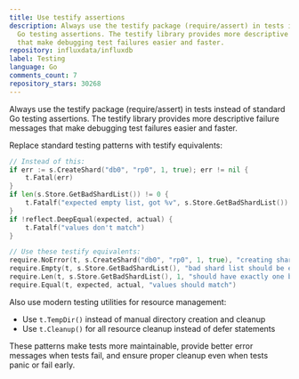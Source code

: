 ```yaml
---
title: Use testify assertions
description: Always use the testify package (require/assert) in tests instead of standard
  Go testing assertions. The testify library provides more descriptive failure messages
  that make debugging test failures easier and faster.
repository: influxdata/influxdb
label: Testing
language: Go
comments_count: 7
repository_stars: 30268
---
```


Always use the testify package (require/assert) in tests instead of standard Go testing assertions. The testify library provides more descriptive failure messages that make debugging test failures easier and faster.

Replace standard testing patterns with testify equivalents:

```go
// Instead of this:
if err := s.CreateShard("db0", "rp0", 1, true); err != nil {
    t.Fatal(err)
}
if len(s.Store.GetBadShardList()) != 0 {
    t.Fatalf("expected empty list, got %v", s.Store.GetBadShardList())
}
if !reflect.DeepEqual(expected, actual) {
    t.Fatalf("values don't match")
}

// Use these testify equivalents:
require.NoError(t, s.CreateShard("db0", "rp0", 1, true), "creating shard")
require.Empty(t, s.Store.GetBadShardList(), "bad shard list should be empty")
require.Len(t, s.Store.GetBadShardList(), 1, "should have exactly one bad shard")
require.Equal(t, expected, actual, "values should match")
```

Also use modern testing utilities for resource management:
- Use `t.TempDir()` instead of manual directory creation and cleanup
- Use `t.Cleanup()` for all resource cleanup instead of defer statements

These patterns make tests more maintainable, provide better error messages when tests fail, and ensure proper cleanup even when tests panic or fail early.